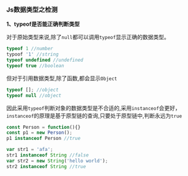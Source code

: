 ### Js数据类型之检测

**1、typeof是否能正确判断类型**

对于原始类型来说,除了`null`都可以调用`typeof`显示正确的数据类型。

```js
typeof 1 //number
typoof '1' //string
typeof undefined //undefined
typeof true //boolean
```

但对于引用数据类型,除了函数,都会显示`Object`

```js
typeof []; //object
typeof null //object
```

因此采用`typeof`判断对象的数据类型是不合适的,采用`instanceof`会更好，`instanceof`的原理是基于原型链的查询,只要处于原型链中,判断永远为`true`

```js
const Person = function(){}
const p1 = new Person();
p1 instanceof Person //true

var str1 = 'afa';
str1 instanceof String //false
var str2 = new String('hello world');
str2 instanceof String //true 
```

